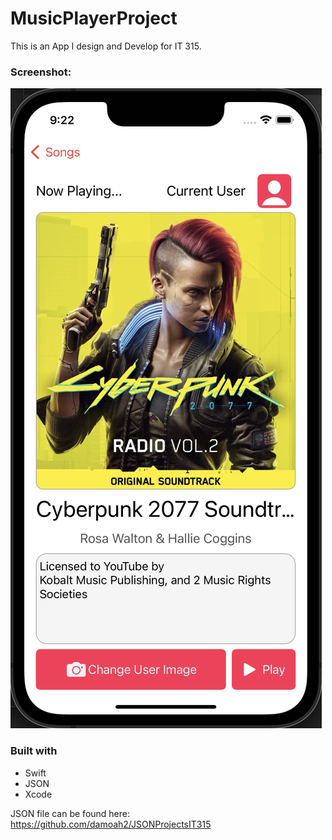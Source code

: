 # MusicPlayerProject
This is an App I design and Develop for IT 315.

### Screenshot:<br>
![Screenshot of App](https://raw.githubusercontent.com/damoah2/MusicPlayerProject/main/Images/2.png)


### Built with

- Swift
- JSON
- Xcode

JSON file can be found here: <br>
<a href="https://github.com/damoah2/JSONProjectsIT315" target="_blank">https://github.com/damoah2/JSONProjectsIT315</a>
